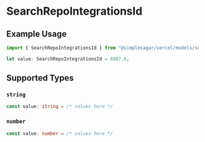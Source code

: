 # SearchRepoIntegrationsId

## Example Usage

```typescript
import { SearchRepoIntegrationsId } from "@simplesagar/vercel/models/searchrepoop.js";

let value: SearchRepoIntegrationsId = 8987.6;
```

## Supported Types

### `string`

```typescript
const value: string = /* values here */
```

### `number`

```typescript
const value: number = /* values here */
```

